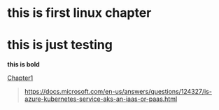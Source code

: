 # this is first linux chapter

# this is just testing

**this is bold**

[Chapter1 ](/chapters/chapter1.md)

> https://docs.microsoft.com/en-us/answers/questions/124327/is-azure-kubernetes-service-aks-an-iaas-or-paas.html